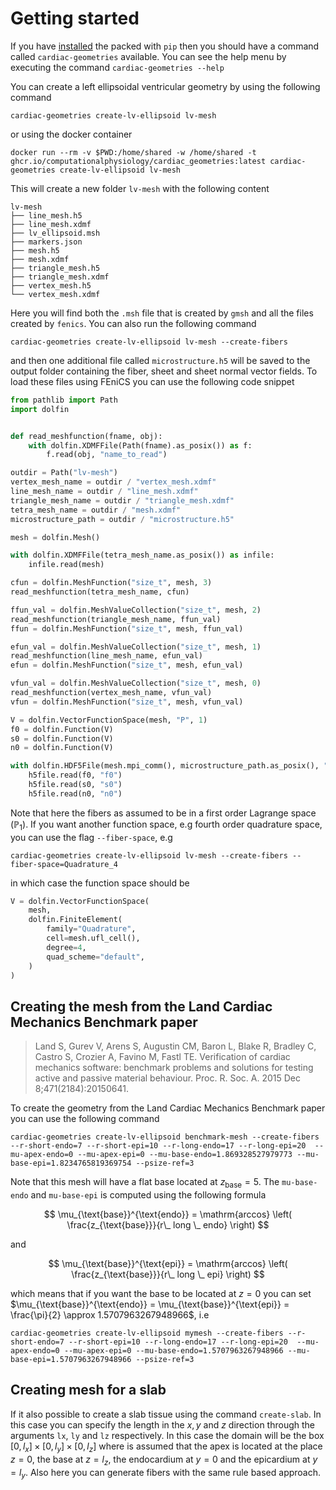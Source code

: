 # Getting started

If you have [installed](install.md) the packed with `pip` then you should have a command called `cardiac-geometries` available. You can see the help menu by executing the command `cardiac-geometries --help`

You can create a left ellipsoidal ventricular geometry by using the following command

```
cardiac-geometries create-lv-ellipsoid lv-mesh
```
or using the docker container
```
docker run --rm -v $PWD:/home/shared -w /home/shared -t ghcr.io/computationalphysiology/cardiac_geometries:latest cardiac-geometries create-lv-ellipsoid lv-mesh
```
This will create a new folder `lv-mesh` with the following content
```
lv-mesh
├── line_mesh.h5
├── line_mesh.xdmf
├── lv_ellipsoid.msh
├── markers.json
├── mesh.h5
├── mesh.xdmf
├── triangle_mesh.h5
├── triangle_mesh.xdmf
├── vertex_mesh.h5
└── vertex_mesh.xdmf
```
Here you will find both the `.msh` file that is created by `gmsh` and all the files created by `fenics`. You can also run the following command
```
cardiac-geometries create-lv-ellipsoid lv-mesh --create-fibers
```
and then one additional file called `microstructure.h5` will be saved to the output folder containing the fiber, sheet and sheet normal vector fields. To load these files using FEniCS you can use the following code snippet

```python
from pathlib import Path
import dolfin


def read_meshfunction(fname, obj):
    with dolfin.XDMFFile(Path(fname).as_posix()) as f:
        f.read(obj, "name_to_read")

outdir = Path("lv-mesh")
vertex_mesh_name = outdir / "vertex_mesh.xdmf"
line_mesh_name = outdir / "line_mesh.xdmf"
triangle_mesh_name = outdir / "triangle_mesh.xdmf"
tetra_mesh_name = outdir / "mesh.xdmf"
microstructure_path = outdir / "microstructure.h5"

mesh = dolfin.Mesh()

with dolfin.XDMFFile(tetra_mesh_name.as_posix()) as infile:
    infile.read(mesh)

cfun = dolfin.MeshFunction("size_t", mesh, 3)
read_meshfunction(tetra_mesh_name, cfun)

ffun_val = dolfin.MeshValueCollection("size_t", mesh, 2)
read_meshfunction(triangle_mesh_name, ffun_val)
ffun = dolfin.MeshFunction("size_t", mesh, ffun_val)

efun_val = dolfin.MeshValueCollection("size_t", mesh, 1)
read_meshfunction(line_mesh_name, efun_val)
efun = dolfin.MeshFunction("size_t", mesh, efun_val)

vfun_val = dolfin.MeshValueCollection("size_t", mesh, 0)
read_meshfunction(vertex_mesh_name, vfun_val)
vfun = dolfin.MeshFunction("size_t", mesh, vfun_val)

V = dolfin.VectorFunctionSpace(mesh, "P", 1)
f0 = dolfin.Function(V)
s0 = dolfin.Function(V)
n0 = dolfin.Function(V)

with dolfin.HDF5File(mesh.mpi_comm(), microstructure_path.as_posix(), "r") as h5file:
    h5file.read(f0, "f0")
    h5file.read(s0, "s0")
    h5file.read(n0, "n0")
```

Note that here the fibers as assumed to be in a first order Lagrange space ($\mathbb{P}_1$). If you want another function space, e.g fourth order quadrature space, you can use the flag `--fiber-space`, e.g

```
cardiac-geometries create-lv-ellipsoid lv-mesh --create-fibers --fiber-space=Quadrature_4
```
in which case the function space should be
```python
V = dolfin.VectorFunctionSpace(
    mesh,
    dolfin.FiniteElement(
        family="Quadrature",
        cell=mesh.ufl_cell(),
        degree=4,
        quad_scheme="default",
    )
)
```

## Creating the mesh from the Land Cardiac Mechanics Benchmark paper

> Land S, Gurev V, Arens S, Augustin CM, Baron L, Blake R, Bradley C, Castro S,
 Crozier A, Favino M, Fastl TE. Verification of cardiac mechanics software:
 benchmark problems and solutions for testing active and passive material
 behaviour. Proc. R. Soc. A. 2015 Dec 8;471(2184):20150641.

To create the geometry from the Land Cardiac Mechanics Benchmark paper you can use the following command

```
cardiac-geometries create-lv-ellipsoid benchmark-mesh --create-fibers --r-short-endo=7 --r-short-epi=10 --r-long-endo=17 --r-long-epi=20  --mu-apex-endo=0 --mu-apex-epi=0 --mu-base-endo=1.869328527979773 --mu-base-epi=1.8234765819369754 --psize-ref=3
```
Note that this mesh will have a flat base located at $z_{\text{base}} = 5$. The `mu-base-endo` and `mu-base-epi` is computed using the following formula

$$
\mu_{\text{base}}^{\text{endo}} = \mathrm{arccos} \left( \frac{z_{\text{base}}}{r\_ long \_ endo} \right)
$$

and

$$
\mu_{\text{base}}^{\text{epi}} = \mathrm{arccos} \left( \frac{z_{\text{base}}}{r\_ long \_ epi} \right)
$$

which means that if you want the base to be located at $z = 0$ you can set $\mu_{\text{base}}^{\text{endo}} = \mu_{\text{base}}^{\text{epi}} = \frac{\pi}{2} \approx 1.5707963267948966$, i.e

```
cardiac-geometries create-lv-ellipsoid mymesh --create-fibers --r-short-endo=7 --r-short-epi=10 --r-long-endo=17 --r-long-epi=20  --mu-apex-endo=0 --mu-apex-epi=0 --mu-base-endo=1.5707963267948966 --mu-base-epi=1.5707963267948966 --psize-ref=3
```

## Creating mesh for a slab

If it also possible to create a slab tissue using the command `create-slab`. In this case you can specify the length in the $x, y$ and $z$ direction through the arguments `lx`, `ly` and `lz` respectively. In this case the domain will be the box $[0, l_x] \times [0, l_y] \times [0, l_z]$ where is assumed that the apex is located at the place $z = 0$, the base at $z = l_z$, the endocardium at $y = 0$ and the epicardium at $y = l_y$. Also here you can generate fibers with the same rule based approach.
